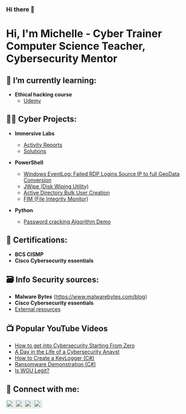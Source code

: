 ### Hi there 👋
<h1>Hi, I'm Michelle - Cyber Trainer <br/>Computer Science Teacher, Cybersecurity Mentor</h1>
<h2>🌱 I’m currently learning: </h2>

- <b> Ethical hacking course </b>
  - [Udemy ](https://www.udemy.com/course/complete-ethical-hacking-bootcamp-zero-to-mastery/)

<h2>👨‍💻 Cyber Projects:</h2>

- <b>Immersive Labs</b>
  - [Activity Reports](https://github.com/MSheptech/ImmersiveLab)
  - [Solutions]()
  
- <b>PowerShell</b>
  - [Windows EventLog: Failed RDP Logins Source IP to full GeoData Conversion](https://github.com/joshmadakor1/Sentinel-Lab)
  - [JWipe (Disk Wiping Utility)](https://github.com/joshmadakor1/Jwipe.PowerShell)
  - [Active Directory Bulk User Creation](https://github.com/joshmadakor1/AD_PS)
  - [FIM (File Integrity Monitor)](https://github.com/joshmadakor1/PowerShell-Integrity-FIM)
- <b>Python</b>
  - [Password cracking Algorithm Demo](https://github.com/joshmadakor1/Package-Delivery-Pathfinding-Algorithm)



<h2>📜 Certifications:</h2>

- <b>BCS CISMP</b>  
- <b>Cisco Cybersecurity essentials </b>

<h2>🗃 Info Security sources:</h2>

- <b>Malware Bytes</b> (https://www.malwarebytes.com/blog)
- <b>Cisco Cybersecurity essentials </b>
- [External resources]([https://github.com/MSheptech/Cyber-CTF](https://github.com/MSheptech/Cyber-resources)) 

<h2>📺 Popular YouTube Videos</h2>

- [How to get into Cybersecurity Starting From Zero](https://www.youtube.com/watch?v=a83ASGn_V_s)
- [A Day in the Life of a Cybersecurity Anayst](https://www.youtube.com/watch?v=uHy3oM7NnoU)
- [How to Create a KeyLogger (C#)](https://www.youtube.com/watch?v=N-L9hklSlNk)
- [Ransomware Demonstration (C#)](https://www.youtube.com/watch?v=OfvdQeh79s0)
- [Is WGU Legit?](https://www.youtube.com/watch?v=E2MwRWxDBkA)

<h2> 🤳 Connect with me:</h2>

[<img align="left" alt="JoshMadakor | YouTube" width="22px" src="https://cdn.jsdelivr.net/npm/simple-icons@v3/icons/youtube.svg" />][youtube]
[<img align="left" alt="JoshMadakor | Twitter" width="22px" src="https://cdn.jsdelivr.net/npm/simple-icons@v3/icons/twitter.svg" />][twitter]
[<img align="left" alt="JoshMadakor | LinkedIn" width="22px" src="https://cdn.jsdelivr.net/npm/simple-icons@v3/icons/linkedin.svg" />][linkedin]
[<img align="left" alt="JoshMadakor | Instagram" width="22px" src="https://cdn.jsdelivr.net/npm/simple-icons@v3/icons/instagram.svg" />][instagram]

[twitter]: https://twitter.com/shellyshep
[youtube]: https://www.youtube.com/
[instagram]: https://www.instagram.com/
[linkedin]: https://www.linkedin.com/in/michelle-sheppard-78486511/
<!--
**MSheptech/MSheptech** is a ✨ _special_ ✨ repository because its `README.md` (this file) appears on your GitHub profile.

Here are some ideas to get you started:

- 🔭 I’m currently working on ...
- 🌱 I’m currently learning ...
- 👯 I’m looking to collaborate on ...
- 🤔 I’m looking for help with ...
- 💬 Ask me about ...
- 📫 How to reach me: ...
- 😄 Pronouns: ...
- ⚡ Fun fact: ...
-->
